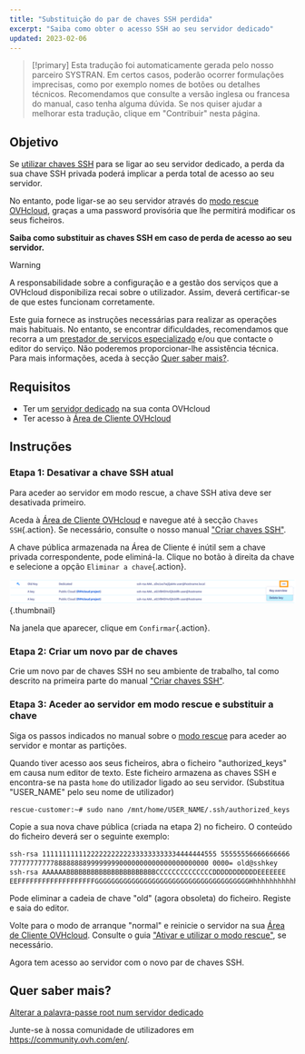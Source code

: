 ```yaml
---
title: "Substituição do par de chaves SSH perdida"
excerpt: "Saiba como obter o acesso SSH ao seu servidor dedicado"
updated: 2023-02-06
---
```


> [!primary]
> Esta tradução foi automaticamente gerada pelo nosso parceiro SYSTRAN. Em certos casos, poderão ocorrer formulações imprecisas, como por exemplo nomes de botões ou detalhes técnicos. Recomendamos que consulte a versão inglesa ou francesa do manual, caso tenha alguma dúvida. Se nos quiser ajudar a melhorar esta tradução, clique em "Contribuir" nesta página.
>


## Objetivo

Se [utilizar chaves SSH](/pages/bare_metal_cloud/dedicated_servers/creating-ssh-keys-dedicated) para se ligar ao seu servidor dedicado, a perda da sua chave SSH privada poderá implicar a perda total de acesso ao seu servidor.

No entanto, pode ligar-se ao seu servidor através do [modo rescue OVHcloud](/pages/bare_metal_cloud/dedicated_servers/rescue_mode), graças a uma password provisória que lhe permitirá modificar os seus ficheiros.

**Saiba como substituir as chaves SSH em caso de perda de acesso ao seu servidor.**

> [!warning]
>
> A responsabilidade sobre a configuração e a gestão dos serviços que a OVHcloud disponibiliza recai sobre o utilizador. Assim, deverá certificar-se de que estes funcionam corretamente.
>
> Este guia fornece as instruções necessárias para realizar as operações mais habituais. No entanto, se encontrar dificuldades, recomendamos que recorra a um [prestador de serviços especializado](https://partner.ovhcloud.com/pt/directory/) e/ou que contacte o editor do serviço. Não poderemos proporcionar-lhe assistência técnica. Para mais informações, aceda à secção [Quer saber mais?](#go-further).
>

## Requisitos

- Ter um [servidor dedicado](https://www.ovhcloud.com/pt/bare-metal/) na sua conta OVHcloud
- Ter acesso à [Área de Cliente OVHcloud](https://www.ovh.com/auth/?action=gotomanager&from=https://www.ovh.pt/&ovhSubsidiary=pt)

## Instruções

### Etapa 1: Desativar a chave SSH atual

Para aceder ao servidor em modo rescue, a chave SSH ativa deve ser desativada primeiro.

Aceda à [Área de Cliente OVHcloud](https://www.ovh.com/auth/?action=gotomanager&from=https://www.ovh.pt/&ovhSubsidiary=pt) e navegue até à secção `Chaves SSH`{.action}. Se necessário, consulte o nosso manual ["Criar chaves SSH"](/pages/bare_metal_cloud/dedicated_servers/creating-ssh-keys-dedicated#cpsshkey).

A chave pública armazenada na Área de Cliente é inútil sem a chave privada correspondente, pode eliminá-la. Clique no botão <i class="icons-ellipsis icons-border-rounded icons-masterbrand-blue"></i> à direita da chave e selecione a opção `Eliminar a chave`{.action}.

![Eliminar chave](images/replace-lost-key-01.png){.thumbnail}

Na janela que aparecer, clique em `Confirmar`{.action}.

### Etapa 2: Criar um novo par de chaves

Crie um novo par de chaves SSH no seu ambiente de trabalho, tal como descrito na primeira parte do manual ["Criar chaves SSH"](/pages/bare_metal_cloud/dedicated_servers/creating-ssh-keys-dedicated).

### Etapa 3: Aceder ao servidor em modo rescue e substituir a chave

Siga os passos indicados no manual sobre o [modo rescue](/pages/bare_metal_cloud/dedicated_servers/rescue_mode) para aceder ao servidor e montar as partições.

Quando tiver acesso aos seus ficheiros, abra o ficheiro "authorized_keys" em causa num editor de texto. Este ficheiro armazena as chaves SSH e encontra-se na pasta `home` do utilizador ligado ao seu servidor. (Substitua "USER_NAME" pelo seu nome de utilizador)

```
rescue-customer:~# sudo nano /mnt/home/USER_NAME/.ssh/authorized_keys
```

Copie a sua nova chave pública (criada na etapa 2) no ficheiro. O conteúdo do ficheiro deverá ser o seguinte exemplo:

```console
ssh-rsa 1111111111122222222222333333333334444444555 55555556666666666
7777777777788888888999999990000000000000000000000 0000= old@sshkey
ssh-rsa AAAAAABBBBBBBBBBBBBBBBBBBBBBCCCCCCCCCCCCCCDDDDDDDDDDDEEEEEEE
EEFFFFFFFFFFFFFFFFFFFGGGGGGGGGGGGGGGGGGGGGGGGGGGGGGGGGGGGGGHhhhhhhhhhhhhhhhhhhhhhhhhhhhhhhhhhhhhhhhhhhhhhhhhhhhhhhhhhhhhhhhhhhhhhhhhhhhhhhhhhhhhhhhhhhhhhhhhhhhhhhhhhhhhhhhhhhhhhhhhhhhhhhhhhhhhhhhhhhhhhhhhhhhhhhhhhhhhhhhhhhhhhhhhhhhhhhhhhhhhhhhhhhhhhhhhhhhhhhhhhhhhhh
```

Pode eliminar a cadeia de chave "old" (agora obsoleta) do ficheiro. Registe e saia do editor.

Volte para o modo de arranque "normal" e reinicie o servidor na sua [Área de Cliente OVHcloud](https://www.ovh.com/auth/?action=gotomanager&from=https://www.ovh.pt/&ovhSubsidiary=pt). Consulte o guia ["Ativar e utilizar o modo rescue"](/pages/bare_metal_cloud/dedicated_servers/rescue_mode), se necessário.

Agora tem acesso ao servidor com o novo par de chaves SSH.

## Quer saber mais? <a name="go-further"></a>

[Alterar a palavra-passe root num servidor dedicado](/pages/bare_metal_cloud/dedicated_servers/changing_root_password_linux_ds)

Junte-se à nossa comunidade de utilizadores em <https://community.ovh.com/en/>.